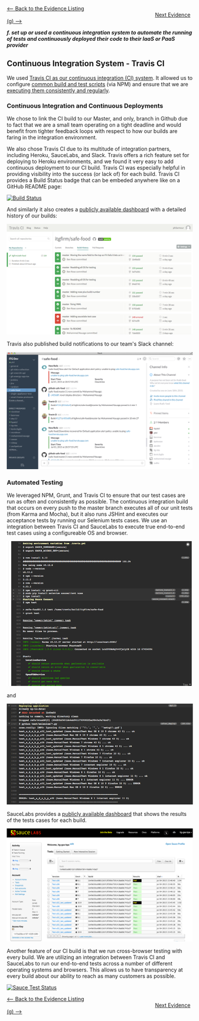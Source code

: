 [<-- Back to the Evidence Listing](https://github.com/itgfirm/safe-food/edit/master/Evidence)  &nbsp;&nbsp;&nbsp;&nbsp;&nbsp;&nbsp;&nbsp;&nbsp;&nbsp;&nbsp;&nbsp;&nbsp;&nbsp;&nbsp;&nbsp;&nbsp;&nbsp;&nbsp;&nbsp;&nbsp;&nbsp;&nbsp;&nbsp;&nbsp;&nbsp;&nbsp;&nbsp;&nbsp;&nbsp;&nbsp;&nbsp;&nbsp;&nbsp;&nbsp;&nbsp;&nbsp;&nbsp;&nbsp;&nbsp;&nbsp;&nbsp;&nbsp;&nbsp;&nbsp;&nbsp;&nbsp;&nbsp;&nbsp;&nbsp;&nbsp;&nbsp;&nbsp;&nbsp;&nbsp;&nbsp;&nbsp;&nbsp;&nbsp;&nbsp;&nbsp;&nbsp;&nbsp;&nbsp;&nbsp;&nbsp;&nbsp;&nbsp;&nbsp;&nbsp;&nbsp;&nbsp;&nbsp;&nbsp;&nbsp;&nbsp;&nbsp;&nbsp;&nbsp;&nbsp;&nbsp;&nbsp;&nbsp;&nbsp;&nbsp;&nbsp;&nbsp;&nbsp;&nbsp;&nbsp;&nbsp;&nbsp;&nbsp;&nbsp;&nbsp;&nbsp;&nbsp;&nbsp;&nbsp;&nbsp;&nbsp;&nbsp;&nbsp;[Next Evidence (g) -->](https://github.com/itgfirm/safe-food/edit/master/Evidence/g)

***f. set up or used a continuous integration system to automate the running of tests and continuously deployed their code to their IaaS or PaaS provider***

## Continuous Integration System - Travis CI
We used [Travis CI as our continuous integration (CI) system](https://travis-ci.org/itgfirm/safe-food/builds).  It allowed us to configure [common build and test scripts](https://github.com/itgfirm/safe-food/blob/master/package.json) (via NPM) and ensure that we are [executing them consistently and regularly](https://github.com/itgfirm/safe-food/blob/master/.travis.yml).

### Continuous Integration and Continuous Deployments
We chose to link the CI build to our Master, and only, branch in Github due to fact that we are a small team operating on a tight deadline and would benefit from tighter feedback loops with respect to how our builds are faring in the integration environment. 

We also chose Travis CI due to its multitude of integration partners, including Heroku, SauceLabs, and Slack.  Travis offers a rich feature set for deploying to Heroku environments, and we found it very easy to add continuous deployment to our CI build. Travis CI was especially helpful in providing visibility into the success (or lack of) for each build. Travis CI provides a Build Status badge that can be embeded anywhere like on a GitHub README page:

[![Build Status](https://travis-ci.org/itgfirm/safe-food.svg?branch=master)](https://travis-ci.org/itgfirm/safe-food)

And similarly it also creates a [publicly available dashboard](https://travis-ci.org/itgfirm/safe-food/builds) with a detailed history of our builds:

![TravisCI Dasboard Image](https://github.com/itgfirm/safe-food/raw/master/Evidence/f/TravisCI_Build_History.png)

Travis also published build notifications to our team's Slack channel:

![Image of Slack](Slack_Monitoring.png)

### Automated Testing

We leveraged NPM, Grunt, and Travis CI to ensure that our test cases are run as often and consistently as possible. The continuous integration build that occurs on every push to the master branch executes all of our unit tests (from Karma and Mocha), but it also runs JSHint and executes our acceptance tests by running our Selenium tests cases.  We use an integration between Travis CI and SauceLabs to execute true end-to-end test cases using a configureable OS and browser.

![image of travis unit tests](travis_test_execution.png)

and

![image of travis e2e tests](travis_e2e_tests.png)

SauceLabs provides a [publicly available dashboard](https://saucelabs.com/u/itg-gsa-bpa) that shows the results of the tests cases for each build.

![image of SauceLabs tests](SauceLabs_test_execution.png)

Another feature of our CI build is that we run cross-browser testing with every build. We are utilizing an integration between Travis CI and SauceLabs to run our end-to-end tests across a number of different operating systems and browsers.  This allows us to have transparency at every build about our ability to reach as many customers as possible.

[![Sauce Test Status](https://saucelabs.com/browser-matrix/itg-gsa-bpa.svg)](https://saucelabs.com/u/itg-gsa-bpa)

[<-- Back to the Evidence Listing](https://github.com/itgfirm/safe-food/edit/master/Evidence)  &nbsp;&nbsp;&nbsp;&nbsp;&nbsp;&nbsp;&nbsp;&nbsp;&nbsp;&nbsp;&nbsp;&nbsp;&nbsp;&nbsp;&nbsp;&nbsp;&nbsp;&nbsp;&nbsp;&nbsp;&nbsp;&nbsp;&nbsp;&nbsp;&nbsp;&nbsp;&nbsp;&nbsp;&nbsp;&nbsp;&nbsp;&nbsp;&nbsp;&nbsp;&nbsp;&nbsp;&nbsp;&nbsp;&nbsp;&nbsp;&nbsp;&nbsp;&nbsp;&nbsp;&nbsp;&nbsp;&nbsp;&nbsp;&nbsp;&nbsp;&nbsp;&nbsp;&nbsp;&nbsp;&nbsp;&nbsp;&nbsp;&nbsp;&nbsp;&nbsp;&nbsp;&nbsp;&nbsp;&nbsp;&nbsp;&nbsp;&nbsp;&nbsp;&nbsp;&nbsp;&nbsp;&nbsp;&nbsp;&nbsp;&nbsp;&nbsp;&nbsp;&nbsp;&nbsp;&nbsp;&nbsp;&nbsp;&nbsp;&nbsp;&nbsp;&nbsp;&nbsp;&nbsp;&nbsp;&nbsp;&nbsp;&nbsp;&nbsp;&nbsp;&nbsp;&nbsp;&nbsp;&nbsp;&nbsp;&nbsp;&nbsp;&nbsp;[Next Evidence (g) -->](https://github.com/itgfirm/safe-food/edit/master/Evidence/g)
